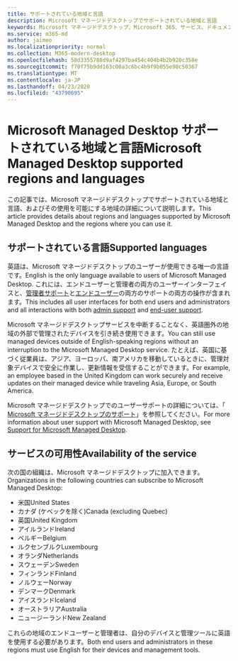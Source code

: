 ```yaml
---
title: サポートされている地域と言語
description: Microsoft マネージドデスクトップでサポートされている地域と言語
keywords: Microsoft マネージドデスクトップ、Microsoft 365、サービス、ドキュメント
ms.service: m365-md
author: jaimeo
ms.localizationpriority: normal
ms.collection: M365-modern-desktop
ms.openlocfilehash: 58d3355788d9af4297ba454c404b4b2b920c358e
ms.sourcegitcommit: f70f75b9dd163c00a3c6bc4b9f9b055e90c50367
ms.translationtype: MT
ms.contentlocale: ja-JP
ms.lasthandoff: 04/23/2020
ms.locfileid: "43790695"
---
```

# <a name="microsoft-managed-desktop-supported-regions-and-languages"></a><span data-ttu-id="90324-104">Microsoft Managed Desktop サポートされている地域と言語</span><span class="sxs-lookup"><span data-stu-id="90324-104">Microsoft Managed Desktop supported regions and languages</span></span>

<span data-ttu-id="90324-105">この記事では、Microsoft マネージドデスクトップでサポートされている地域と言語、およびその使用を可能にする地域の詳細について説明します。</span><span class="sxs-lookup"><span data-stu-id="90324-105">This article provides details about regions and languages supported by Microsoft Managed Desktop and the regions where you can use it.</span></span>

## <a name="supported-languages"></a><span data-ttu-id="90324-106">サポートされている言語</span><span class="sxs-lookup"><span data-stu-id="90324-106">Supported languages</span></span>

<span data-ttu-id="90324-107">英語は、Microsoft マネージドデスクトップのユーザーが使用できる唯一の言語です。</span><span class="sxs-lookup"><span data-stu-id="90324-107">English is the only language available to users of Microsoft Managed Desktop.</span></span> <span data-ttu-id="90324-108">これには、エンドユーザーと管理者の両方のユーザーインターフェイスと、[管理者サポート](https://docs.microsoft.com/microsoft-365/managed-desktop/working-with-managed-desktop/admin-support)と[エンドユーザー](https://docs.microsoft.com/microsoft-365/managed-desktop/working-with-managed-desktop/end-user-support)の両方のサポートの両方の操作が含まれます。</span><span class="sxs-lookup"><span data-stu-id="90324-108">This includes all user interfaces for both end users and administrators and all interactions with both [admin support](https://docs.microsoft.com/microsoft-365/managed-desktop/working-with-managed-desktop/admin-support) and [end-user support](https://docs.microsoft.com/microsoft-365/managed-desktop/working-with-managed-desktop/end-user-support).</span></span>


<span data-ttu-id="90324-109">Microsoft マネージドデスクトップサービスを中断することなく、英語圏外の地域の外部で管理されたデバイスを引き続き使用できます。</span><span class="sxs-lookup"><span data-stu-id="90324-109">You can still use managed devices outside of English-speaking regions without an interruption to the Microsoft Managed Desktop service.</span></span> <span data-ttu-id="90324-110">たとえば、英国に基づく従業員は、アジア、ヨーロッパ、南アメリカを移動しているときに、管理対象デバイスで安全に作業し、更新情報を受信することができます。</span><span class="sxs-lookup"><span data-stu-id="90324-110">For example, an employee based in the United Kingdom can work securely and receive updates on their managed device while traveling Asia, Europe, or South America.</span></span> 

<span data-ttu-id="90324-111">Microsoft マネージドデスクトップでのユーザーサポートの詳細については、「 [Microsoft マネージドデスクトップのサポート](https://docs.microsoft.com/microsoft-365/managed-desktop/service-description/support)」を参照してください。</span><span class="sxs-lookup"><span data-stu-id="90324-111">For more information about user support with Microsoft Managed Desktop, see [Support for Microsoft Managed Desktop](https://docs.microsoft.com/microsoft-365/managed-desktop/service-description/support).</span></span>

## <a name="availability-of-the-service"></a><span data-ttu-id="90324-112">サービスの可用性</span><span class="sxs-lookup"><span data-stu-id="90324-112">Availability of the service</span></span>

<span data-ttu-id="90324-113">次の国の組織は、Microsoft マネージドデスクトップに加入できます。</span><span class="sxs-lookup"><span data-stu-id="90324-113">Organizations in the following countries can subscribe to Microsoft Managed Desktop:</span></span>

- <span data-ttu-id="90324-114">米国</span><span class="sxs-lookup"><span data-stu-id="90324-114">United States</span></span>
- <span data-ttu-id="90324-115">カナダ (ケベックを除く)</span><span class="sxs-lookup"><span data-stu-id="90324-115">Canada (excluding Quebec)</span></span>
- <span data-ttu-id="90324-116">英国</span><span class="sxs-lookup"><span data-stu-id="90324-116">United Kingdom</span></span>
- <span data-ttu-id="90324-117">アイルランド</span><span class="sxs-lookup"><span data-stu-id="90324-117">Ireland</span></span>
- <span data-ttu-id="90324-118">ベルギー</span><span class="sxs-lookup"><span data-stu-id="90324-118">Belgium</span></span>
- <span data-ttu-id="90324-119">ルクセンブルク</span><span class="sxs-lookup"><span data-stu-id="90324-119">Luxembourg</span></span>
- <span data-ttu-id="90324-120">オランダ</span><span class="sxs-lookup"><span data-stu-id="90324-120">Netherlands</span></span>
- <span data-ttu-id="90324-121">スウェーデン</span><span class="sxs-lookup"><span data-stu-id="90324-121">Sweden</span></span>
- <span data-ttu-id="90324-122">フィンランド</span><span class="sxs-lookup"><span data-stu-id="90324-122">Finland</span></span>
- <span data-ttu-id="90324-123">ノルウェー</span><span class="sxs-lookup"><span data-stu-id="90324-123">Norway</span></span>
- <span data-ttu-id="90324-124">デンマーク</span><span class="sxs-lookup"><span data-stu-id="90324-124">Denmark</span></span>
- <span data-ttu-id="90324-125">アイスランド</span><span class="sxs-lookup"><span data-stu-id="90324-125">Iceland</span></span>
- <span data-ttu-id="90324-126">オーストラリア</span><span class="sxs-lookup"><span data-stu-id="90324-126">Australia</span></span>
- <span data-ttu-id="90324-127">ニュージーランド</span><span class="sxs-lookup"><span data-stu-id="90324-127">New Zealand</span></span>

<span data-ttu-id="90324-128">これらの地域のエンドユーザーと管理者は、自分のデバイスと管理ツールに英語を使用する必要があります。</span><span class="sxs-lookup"><span data-stu-id="90324-128">Both end users and administrators in these regions must use English for their devices and management tools.</span></span> 
